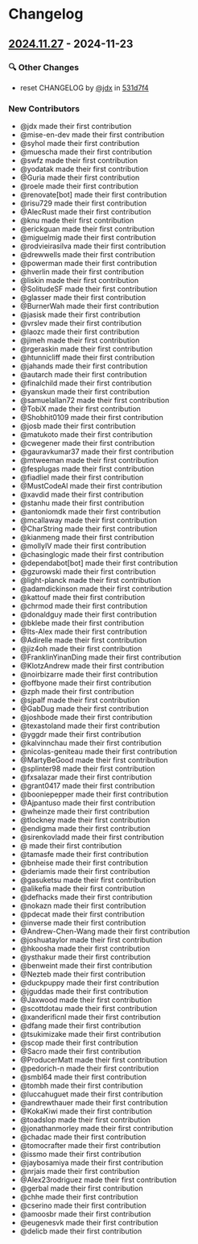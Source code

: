 # Changelog

## [2024.11.27](https://github.com/jdx/mise/compare/v2024.11.26..v2024.11.27) - 2024-11-23

### 🔍 Other Changes

- reset CHANGELOG by [@jdx](https://github.com/jdx) in [531d7f4](https://github.com/jdx/mise/commit/531d7f4d0231b338bc06faa09403a0b78c386cf4)

### New Contributors

- @jdx made their first contribution
- @mise-en-dev made their first contribution
- @syhol made their first contribution
- @muescha made their first contribution
- @swfz made their first contribution
- @yodatak made their first contribution
- @Guria made their first contribution
- @roele made their first contribution
- @renovate[bot] made their first contribution
- @risu729 made their first contribution
- @AlecRust made their first contribution
- @knu made their first contribution
- @erickguan made their first contribution
- @miguelmig made their first contribution
- @rodvieirasilva made their first contribution
- @drewwells made their first contribution
- @powerman made their first contribution
- @hverlin made their first contribution
- @liskin made their first contribution
- @SolitudeSF made their first contribution
- @glasser made their first contribution
- @BurnerWah made their first contribution
- @jasisk made their first contribution
- @vrslev made their first contribution
- @laozc made their first contribution
- @jimeh made their first contribution
- @rgeraskin made their first contribution
- @htunnicliff made their first contribution
- @jahands made their first contribution
- @autarch made their first contribution
- @finalchild made their first contribution
- @yanskun made their first contribution
- @samuelallan72 made their first contribution
- @TobiX made their first contribution
- @Shobhit0109 made their first contribution
- @josb made their first contribution
- @matukoto made their first contribution
- @cwegener made their first contribution
- @gauravkumar37 made their first contribution
- @mtweeman made their first contribution
- @fesplugas made their first contribution
- @fiadliel made their first contribution
- @MustCodeAl made their first contribution
- @xavdid made their first contribution
- @stanhu made their first contribution
- @antoniomdk made their first contribution
- @mcallaway made their first contribution
- @CharString made their first contribution
- @kianmeng made their first contribution
- @mollyIV made their first contribution
- @chasinglogic made their first contribution
- @dependabot[bot] made their first contribution
- @gzurowski made their first contribution
- @light-planck made their first contribution
- @adamdickinson made their first contribution
- @kattouf made their first contribution
- @chrmod made their first contribution
- @donaldguy made their first contribution
- @bklebe made their first contribution
- @Its-Alex made their first contribution
- @Adirelle made their first contribution
- @jiz4oh made their first contribution
- @FranklinYinanDing made their first contribution
- @KlotzAndrew made their first contribution
- @noirbizarre made their first contribution
- @offbyone made their first contribution
- @zph made their first contribution
- @sjpalf made their first contribution
- @GabDug made their first contribution
- @joshbode made their first contribution
- @texastoland made their first contribution
- @yggdr made their first contribution
- @kalvinnchau made their first contribution
- @nicolas-geniteau made their first contribution
- @MartyBeGood made their first contribution
- @splinter98 made their first contribution
- @fxsalazar made their first contribution
- @grant0417 made their first contribution
- @booniepepper made their first contribution
- @Ajpantuso made their first contribution
- @wheinze made their first contribution
- @tlockney made their first contribution
- @endigma made their first contribution
- @sirenkovladd made their first contribution
- @ made their first contribution
- @tamasfe made their first contribution
- @bnheise made their first contribution
- @deriamis made their first contribution
- @gasuketsu made their first contribution
- @alikefia made their first contribution
- @defhacks made their first contribution
- @nokazn made their first contribution
- @pdecat made their first contribution
- @inverse made their first contribution
- @Andrew-Chen-Wang made their first contribution
- @joshuataylor made their first contribution
- @hkoosha made their first contribution
- @ysthakur made their first contribution
- @benweint made their first contribution
- @Nezteb made their first contribution
- @duckpuppy made their first contribution
- @jguddas made their first contribution
- @Jaxwood made their first contribution
- @scottdotau made their first contribution
- @xanderificnl made their first contribution
- @dfang made their first contribution
- @tsukimizake made their first contribution
- @scop made their first contribution
- @Sacro made their first contribution
- @ProducerMatt made their first contribution
- @pedorich-n made their first contribution
- @smbl64 made their first contribution
- @tombh made their first contribution
- @luccahuguet made their first contribution
- @andrewthauer made their first contribution
- @KokaKiwi made their first contribution
- @toadslop made their first contribution
- @jonathanmorley made their first contribution
- @chadac made their first contribution
- @tomocrafter made their first contribution
- @issmo made their first contribution
- @jaybosamiya made their first contribution
- @nrjais made their first contribution
- @Alex23rodriguez made their first contribution
- @gerbal made their first contribution
- @chhe made their first contribution
- @cserino made their first contribution
- @amoosbr made their first contribution
- @eugenesvk made their first contribution
- @delicb made their first contribution

<!-- generated by git-cliff -->
